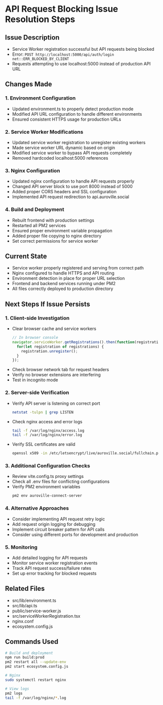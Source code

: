 # API Request Blocking Issue Resolution Steps

## Issue Description
- Service Worker registration successful but API requests being blocked
- Error: `POST http://localhost:5000/api/auth/login net::ERR_BLOCKED_BY_CLIENT`
- Requests attempting to use localhost:5000 instead of production API URL

## Changes Made

### 1. Environment Configuration
- Updated environment.ts to properly detect production mode
- Modified API URL configuration to handle different environments
- Ensured consistent HTTPS usage for production URLs

### 2. Service Worker Modifications
- Updated service worker registration to unregister existing workers
- Made service worker URL dynamic based on origin
- Modified service worker to bypass API requests completely
- Removed hardcoded localhost:5000 references

### 3. Nginx Configuration
- Updated nginx configuration to handle API requests properly
- Changed API server block to use port 8000 instead of 5000
- Added proper CORS headers and SSL configuration
- Implemented API request redirection to api.auroville.social

### 4. Build and Deployment
- Rebuilt frontend with production settings
- Restarted all PM2 services
- Ensured proper environment variable propagation
- Added proper file copying to nginx directory
- Set correct permissions for service worker

## Current State
- Service worker properly registered and serving from correct path
- Nginx configured to handle HTTPS and API routing
- Environment detection in place for proper URL selection
- Frontend and backend services running under PM2
- All files correctly deployed to production directory

## Next Steps If Issue Persists

### 1. Client-side Investigation
- Clear browser cache and service workers
  ```javascript
  // In browser console
  navigator.serviceWorker.getRegistrations().then(function(registrations) {
    for(let registration of registrations) {
      registration.unregister();
    }
  });
  ```
- Check browser network tab for request headers
- Verify no browser extensions are interfering
- Test in incognito mode

### 2. Server-side Verification
- Verify API server is listening on correct port
  ```bash
  netstat -tulpn | grep LISTEN
  ```
- Check nginx access and error logs
  ```bash
  tail -f /var/log/nginx/access.log
  tail -f /var/log/nginx/error.log
  ```
- Verify SSL certificates are valid
  ```bash
  openssl x509 -in /etc/letsencrypt/live/auroville.social/fullchain.pem -text -noout
  ```

### 3. Additional Configuration Checks
- Review vite.config.ts proxy settings
- Check all .env files for conflicting configurations
- Verify PM2 environment variables
  ```bash
  pm2 env auroville-connect-server
  ```

### 4. Alternative Approaches
- Consider implementing API request retry logic
- Add request origin logging for debugging
- Implement circuit breaker pattern for API calls
- Consider using different ports for development and production

### 5. Monitoring
- Add detailed logging for API requests
- Monitor service worker registration events
- Track API request success/failure rates
- Set up error tracking for blocked requests

## Related Files
- src/lib/environment.ts
- src/lib/api.ts
- public/service-worker.js
- src/serviceWorkerRegistration.tsx
- nginx.conf
- ecosystem.config.js

## Commands Used
```bash
# Build and deployment
npm run build:prod
pm2 restart all --update-env
pm2 start ecosystem.config.js

# Nginx
sudo systemctl restart nginx

# View logs
pm2 logs
tail -f /var/log/nginx/*.log